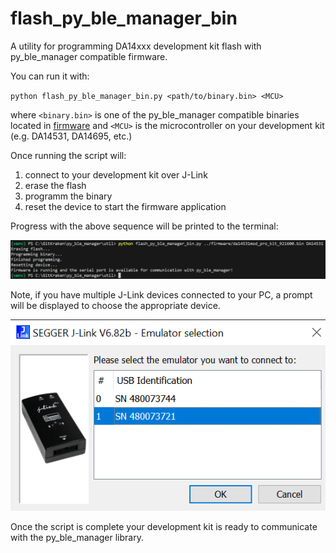 # flash_py_ble_manager_bin

A utility for programming DA14xxx development kit flash with py_ble_manager compatible firmware.

You can run it with:

`python flash_py_ble_manager_bin.py <path/to/binary.bin> <MCU>`

where `<binary.bin>` is one of the py_ble_manager compatible binaries located in [firmware](./../firmware/)
and `<MCU>` is the microcontroller on your development kit (e.g. DA14531, DA14695, etc.)

Once running the script will:

1. connect to your development kit over J-Link
2. erase the flash
3. programm the binary
4. reset the device to start the firmware application

Progress with the above sequence will be printed to the terminal:

![terminal](assets/terminal.png)

Note, if you have multiple J-Link devices connected to your PC, a prompt will be displayed to choose the appropriate device.

![prompt](assets/prompt.png)

Once the script is complete your development kit is ready to communicate with the py_ble_manager library.
